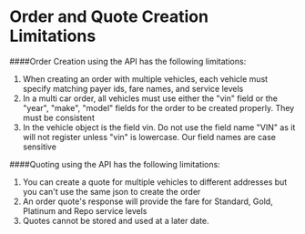 # Order and Quote Creation Limitations 

####Order Creation using the API has the following limitations:
1. When creating an order with multiple vehicles, each vehicle must specify matching payer ids, fare names, and service levels
2. In a multi car order, all vehicles must use either the "vin" field or the "year", "make", "model" fields for the order to be created properly. They must be consistent
3. In the vehicle object is the field vin. Do not use the field name "VIN" as it will not register unless "vin" is lowercase. Our field names are case sensitive

####Quoting using the API has the following limitations:
1. You can create a quote for multiple vehicles to different addresses but you can't use the same json to create the order
2. An order quote's response will provide the fare for Standard, Gold, Platinum and Repo service levels
3. Quotes cannot be stored and used at a later date.

